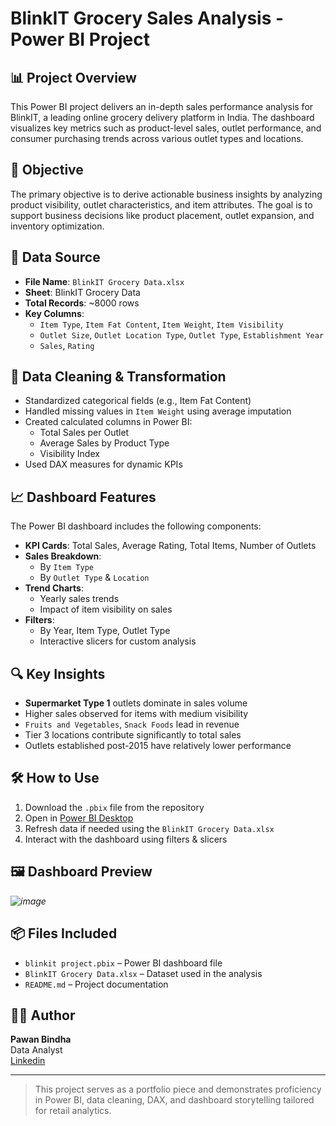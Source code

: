 # BlinkIT Grocery Sales Analysis - Power BI Project

## 📊 Project Overview
This Power BI project delivers an in-depth sales performance analysis for BlinkIT, a leading online grocery delivery platform in India. The dashboard visualizes key metrics such as product-level sales, outlet performance, and consumer purchasing trends across various outlet types and locations.

## 🎯 Objective
The primary objective is to derive actionable business insights by analyzing product visibility, outlet characteristics, and item attributes. The goal is to support business decisions like product placement, outlet expansion, and inventory optimization.

## 🧾 Data Source
- **File Name**: `BlinkIT Grocery Data.xlsx`
- **Sheet**: BlinkIT Grocery Data
- **Total Records**: ~8000 rows
- **Key Columns**:
  - `Item Type`, `Item Fat Content`, `Item Weight`, `Item Visibility`
  - `Outlet Size`, `Outlet Location Type`, `Outlet Type`, `Establishment Year`
  - `Sales`, `Rating`

## 🧹 Data Cleaning & Transformation
- Standardized categorical fields (e.g., Item Fat Content)
- Handled missing values in `Item Weight` using average imputation
- Created calculated columns in Power BI:
  - Total Sales per Outlet
  - Average Sales by Product Type
  - Visibility Index
- Used DAX measures for dynamic KPIs

## 📈 Dashboard Features
The Power BI dashboard includes the following components:
- **KPI Cards**: Total Sales, Average Rating, Total Items, Number of Outlets
- **Sales Breakdown**:
  - By `Item Type`
  - By `Outlet Type` & `Location`
- **Trend Charts**:
  - Yearly sales trends
  - Impact of item visibility on sales
- **Filters**:
  - By Year, Item Type, Outlet Type
  - Interactive slicers for custom analysis

## 🔍 Key Insights
- **Supermarket Type 1** outlets dominate in sales volume
- Higher sales observed for items with medium visibility
- `Fruits and Vegetables`, `Snack Foods` lead in revenue
- Tier 3 locations contribute significantly to total sales
- Outlets established post-2015 have relatively lower performance

## 🛠️ How to Use
1. Download the `.pbix` file from the repository
2. Open in [Power BI Desktop](https://powerbi.microsoft.com/desktop/)
3. Refresh data if needed using the `BlinkIT Grocery Data.xlsx`
4. Interact with the dashboard using filters & slicers

## 🖼️ Dashboard Preview
_![image](https://github.com/user-attachments/assets/a55baec3-fb64-4e38-a47d-761f1497819a)_

## 📦 Files Included
- `blinkit project.pbix` – Power BI dashboard file
- `BlinkIT Grocery Data.xlsx` – Dataset used in the analysis
- `README.md` – Project documentation

## 👨‍💼 Author
**Pawan Bindha**  
Data Analyst  
[Linkedin](https://www.linkedin.com/in/pawanbindha/)

---

> This project serves as a portfolio piece and demonstrates proficiency in Power BI, data cleaning, DAX, and dashboard storytelling tailored for retail analytics.
